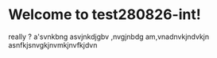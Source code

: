 # Welcome to test280826-int!
really ?
a'svnkbng
asvjnkdjgbv
,nvgjnbdg
am,vnadnvkjndvkjn
asnfkjsnvgkjnvmkjnvfkjdvn
